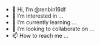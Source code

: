 - 👋 Hi, I’m @renbin16df
- 👀 I’m interested in ...
- 🌱 I’m currently learning ...
- 💞️ I’m looking to collaborate on ...
- 📫 How to reach me ...

<!---
renbin16df/renbin16df is a ✨ special ✨ repository because its `README.md` (this file) appears on your GitHub profile.
You can click the Preview link to take a look at your changes.
--->
